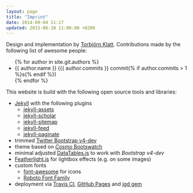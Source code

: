 ```yaml
---
layout: page
title: "Imprint"
date: 2014-09-04 11:17
updated: 2015-06-10 11:00:00 +0200
---
```


Design and implementation by [Torbjörn Klatt](https://github.com/torbjoernk).
Contributions made by the following list of awesome people:

<ul>
{% for author in site.git.authors %}
  <li>{{ author.name }} ({{ author.commits }} commit{% if author.commits > 1 %}s{% endif %})</li>
{% endfor %}
</ul>

This website is build with the following open source tools and libraries:

* [Jekyll](https://jekyllrb.com/)
  with the following plugins
  - [jekyll-assets](https://github.com/jekyll/jekyll-assets)
  - [jekyll-scholar](https://github.com/inukshuk/jekyll-scholar)
  - [jekyll-sitemap](https://github.com/jekyll/jekyll-sitemap)
  - [jekyll-feed](https://github.com/jekyll/jekyll-feed)
  - [jekyll-paginate](https://github.com/jekyll/jekyll-paginate)
* trimmed [Twitter Bootstrap v4-dev](https://v4-alpha.getbootstrap.com)
* theme based on [*Cosmo* Bootswatch](https://bootswatch.com/cosmo/)
* minimal adjusted [DataTables.js](https://datatables.net/) to work with _Bootstrap v4-dev_
* [Featherlight.js](https://noelboss.github.io/featherlight/) for lightbox effects (e.g. on some images)
* custom fonts
  - [font-awesome](https://fortawesome.github.io/Font-Awesome/) for icons
  - [Roboto Font Family](https://github.com/google/roboto)
* deployment via [Travis CI][travis], [GitHub Pages][ghpages] and [jgd gem][jgd]

[travis]: https://travis-ci.org
[ghpages]: https://pages.github.com
[jgd]: https://github.com/yegor256/jekyll-github-deploy

